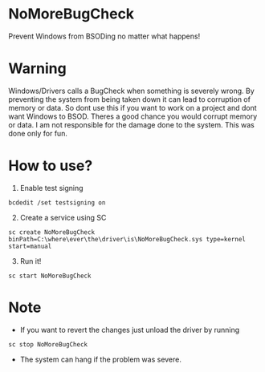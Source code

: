 ﻿# NoMoreBugCheck

Prevent Windows from BSODing no matter what happens!

# Warning

Windows/Drivers calls a BugCheck when something is severely wrong.
By preventing the system from being taken down it can lead to corruption of memory or data.
So dont use this if you want to work on a project and dont want Windows to BSOD.
Theres a good chance you would corrupt memory or data.
I am not responsible for the damage done to the system.
This was done only for fun.

# How to use?

1. Enable test signing

```
bcdedit /set testsigning on
```

2. Create a service using SC

```
sc create NoMoreBugCheck binPath=C:\where\ever\the\driver\is\NoMoreBugCheck.sys type=kernel start=manual
```

3. Run it!

```
sc start NoMoreBugCheck
```

# Note

- If you want to revert the changes just unload the driver by running
```
sc stop NoMoreBugCheck
```

- The system can hang if the problem was severe.